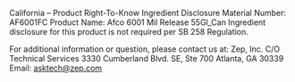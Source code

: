  
 
 
California – Product Right-To-Know Ingredient Disclosure 
Material Number: AF6001FC 
Product Name: Afco 6001 Mil Release 55Gl_Can 
Ingredient disclosure for this product is not required per SB 258 Regulation. 
 
For additional information or question, please contact us at: 
Zep, Inc. 
C/O Technical Services 
3330 Cumberland Blvd. SE, Ste 700 
Atlanta, GA 30339 
Email: asktech@zep.com 
 
 
 
 
